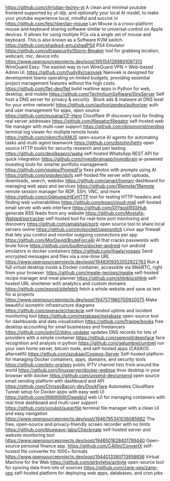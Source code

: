 https://github.com/christian-fei/my-yt   A clean and minimal youtube frontend supported by yt-dlp, and optionally your local AI model, to make your youtube experience local, mindful and succint.\n
https://github.com/feschber/lan-mouse    Lan Mouse is a cross-platform mouse and keyboard sharing software similar to universal-control on Apple devices. It allows for using multiple PCs via a single set of mouse and keyboard. This is also known as a Software KVM switch.
https://github.com/shadps4-emu/shadPS4   PS4 Emulator
https://github.com/ultrasecurity/Storm-Breaker  tool for grabbing location, webcam, mic, device info
https://www.opensourceprojects.dev/post/1951541289801097313  WireGuard Easy: The easiest way to run WireGuard VPN + Web-based Admin UI.
https://github.com/hudy9x/namviek  Namviek is designed for development teams operating on limited budgets, providing essential project management features without the high costs.
https://github.com/flet-dev/flet  build realtime apps in Python for web, desktop, and mobile
https://github.com/TechnitiumSoftware/DnsServer    Self host a DNS server for privacy & security . Block ads & malware at DNS level for your entire network!
https://github.com/authorizerdev/authorizer      auth and user management for apps, open source
https://github.com/musana/CF-Hero          Cloudflare IP discovery tool for finding real server addresses
https://github.com/filegator/filegator      self-hosted web file manager with multi-user support
https://github.com/dimonomid/nerdlog    terminal log viewer for multiple remote hosts
https://github.com/nikmcfly/ANUS      open-source AI agents for automating tasks and multi-agent teamwork
https://github.com/dstotijn/hetty    open source HTTP toolkit for security research and pen testing
https://github.com/devlikeapro/waha    self-hosted WhatsApp REST API for quick integration
https://github.com/investbrainapp/investbrain  ai-powered investing tools for smarter portfolio management
https://github.com/yeates/PromptFix    fixes photos with prompts using AI
https://github.com/sigoden/dufs    self-hosted file server with uploads, downloads, search, webdav
https://github.com/ajnart/homarr  dashboard for managing web apps and services
https://github.com/1Remote/1Remote  remote session manager for RDP, SSH, VNC, and more
https://github.com/c0dejump/HExHTTP    tool for testing HTTP headers and finding web vulnerabilities
https://github.com/eoao/cloud-mail    self-hosted email server with web interface
https://github.com/DIYgod/RSSHub    generate RSS feeds from any website
https://github.com/Mostafa-Wahied/portracker      self-hosted tool for real-time port monitoring and discovery
https://github.com/amalshaji/portr      open source tool to share local servers online
https://github.com/evilsocket/opensnitch    Linux app firewall that lets you control and monitor outgoing connections per app
https://github.com/MorDavid/BruteForceAI		AI that cracks passwords with brute force
https://github.com/budtmo/docker-android	run android emulators in docker containers
https://github.com/jhaals/yopass		Send encrypted messages and files via a one-time URL
https://www.opensourceprojects.dev/post/1948309353552822763		Run a full virtual desktop inside a Docker container, accessible via WebRTC, right from your browser.
https://github.com/mealie-recipes/mealie		self-hosted recipe manager and meal planner
https://github.com/shlinkio/shlink			self-hosted URL shortener with analytics and custom domains
https://github.com/egoist/sitefetch			fetch a whole website and save as text for ai projects
https://www.opensourceprojects.dev/post/1947571960700920075				Make beautiful isometric infrastructure diagrams
https://github.com/operacle/checkcle		self-hosted uptime and incident monitoring tool
https://github.com/metabase/metabase		open-source tool for dashboards and data visualization
https://github.com/frappe/books		free desktop accounting for small businesses and freelancers
https://github.com/qdm12/ddns-updater	updates DNS records for lots of providers with a simple container
https://github.com/serengil/deepface	face recognition and analysis in python
https://github.com/getumbrel/umbrel		run your own home server, bitcoin node, and self-hosted apps (CASAOS alternatifi)
https://github.com/azukaar/Cosmos-Server		Self-hosted platform for managing Docker containers, apps, domains, and security tools
https://github.com/iptv-org/iptv		public IPTV channel lists from around the world
https://github.com/linuxserver/docker-webtop		linux desktop in your browser with docker
https://github.com/unsend-dev/unsend	open source email sending platform with dashboard and API
https://github.com/ChrispyBacon-dev/DockFlare		Automates Cloudflare Tunnel setup for Docker apps with easy web UI
https://github.com/lllllllillllllillll/DweebUI		web UI for managing containers with real-time dashboard and multi-user support
https://github.com/yorukot/superfile			terminal file manager with a clean UI and easy navigation
https://www.opensourceprojects.dev/post/1946795341036085662				The free,  open-source and privacy-friendly screen recorder with no limits
https://github.com/bluewave-labs/Checkmate				self-hosted server and website monitoring tool
https://www.opensourceprojects.dev/post/1946501628401799440			Open-source personal finance app.
https://github.com/C4illin/ConvertX					self-hosted file converter for 1000+ formats
https://www.opensourceprojects.dev/post/1944013390713958656			Virtual Machine for the Web
https://github.com/airbytehq/airbyte			open-source tool for syncing data from lots of sources
https://github.com/zane-ops/zane-ops			self-hosted platform for deploying web apps, databases, and cron jobs
